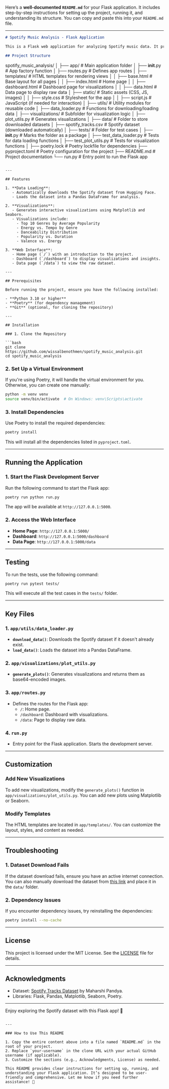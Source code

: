 Here’s a **well-documented `README.md`** for your Flask application. It includes step-by-step instructions for setting up the project, running it, and understanding its structure. You can copy and paste this into your `README.md` file.

---

```markdown
# Spotify Music Analysis - Flask Application

This is a Flask web application for analyzing Spotify music data. It provides visualizations and insights into a dataset of Spotify tracks, including genre popularity, energy vs. tempo, danceability distribution, and more.

## Project Structure

```
spotify_music_analysis/
│
├── app/                             # Main application folder
│   ├── __init__.py                  # App factory function
│   ├── routes.py                    # Defines app routes
│   ├── templates/                   # HTML templates for rendering views
│   │   ├── base.html                # Base layout for all pages
│   │   ├── index.html               # Home page
│   │   ├── dashboard.html           # Dashboard page for visualizations
│   │   ├── data.html                # Data page to display raw data
│   ├── static/                      # Static assets (CSS, JS, images)
│   │   ├── style.css                # Stylesheet for the app
│   │   ├── script.js                # JavaScript (if needed for interaction)
│   ├── utils/                       # Utility modules for reusable code
│       ├── data_loader.py           # Functions for downloading/loading data
│   ├── visualizations/              # Subfolder for visualization logic
│       ├── plot_utils.py            # Generates visualizations
│
├── data/                            # Folder to store downloaded datasets
│   ├── spotify_tracks.csv           # Spotify dataset (downloaded automatically)
│
├── tests/                           # Folder for test cases
│   ├── __init__.py                  # Marks the folder as a package
│   ├── test_data_loader.py          # Tests for data loading functions
│   ├── test_plot_utils.py           # Tests for visualization functions
│
├── poetry.lock                      # Poetry lockfile for dependencies
├── pyproject.toml                   # Poetry configuration for the project
├── README.md                        # Project documentation
└── run.py                           # Entry point to run the Flask app
```

---

## Features

1. **Data Loading**:
   - Automatically downloads the Spotify dataset from Hugging Face.
   - Loads the dataset into a Pandas DataFrame for analysis.

2. **Visualizations**:
   - Generates interactive visualizations using Matplotlib and Seaborn.
   - Visualizations include:
     - Top 10 Genres by Average Popularity
     - Energy vs. Tempo by Genre
     - Danceability Distribution
     - Popularity vs. Duration
     - Valence vs. Energy

3. **Web Interface**:
   - Home page (`/`) with an introduction to the project.
   - Dashboard (`/dashboard`) to display visualizations and insights.
   - Data page (`/data`) to view the raw dataset.

---

## Prerequisites

Before running the project, ensure you have the following installed:

- **Python 3.10 or higher**
- **Poetry** (for dependency management)
- **Git** (optional, for cloning the repository)

---

## Installation

### 1. Clone the Repository

```bash
git clone https://github.com/wissalbenothmen/spotify_music_analysis.git
cd spotify_music_analysis
```

### 2. Set Up a Virtual Environment

If you're using Poetry, it will handle the virtual environment for you. Otherwise, you can create one manually:

```bash
python -m venv venv
source venv/bin/activate  # On Windows: venv\Scripts\activate
```

### 3. Install Dependencies

Use Poetry to install the required dependencies:

```bash
poetry install
```

This will install all the dependencies listed in `pyproject.toml`.

---

## Running the Application

### 1. Start the Flask Development Server

Run the following command to start the Flask app:

```bash
poetry run python run.py
```

The app will be available at `http://127.0.0.1:5000`.

### 2. Access the Web Interface

- **Home Page**: `http://127.0.0.1:5000/`
- **Dashboard**: `http://127.0.0.1:5000/dashboard`
- **Data Page**: `http://127.0.0.1:5000/data`

---

## Testing

To run the tests, use the following command:

```bash
poetry run pytest tests/
```

This will execute all the test cases in the `tests/` folder.

---

## Key Files

### 1. `app/utils/data_loader.py`

- **`download_data()`**: Downloads the Spotify dataset if it doesn't already exist.
- **`load_data()`**: Loads the dataset into a Pandas DataFrame.

### 2. `app/visualizations/plot_utils.py`

- **`generate_plots()`**: Generates visualizations and returns them as base64-encoded images.

### 3. `app/routes.py`

- Defines the routes for the Flask app:
  - `/`: Home page.
  - `/dashboard`: Dashboard with visualizations.
  - `/data`: Page to display raw data.

### 4. `run.py`

- Entry point for the Flask application. Starts the development server.

---

## Customization

### Add New Visualizations

To add new visualizations, modify the `generate_plots()` function in `app/visualizations/plot_utils.py`. You can add new plots using Matplotlib or Seaborn.

### Modify Templates

The HTML templates are located in `app/templates/`. You can customize the layout, styles, and content as needed.

---

## Troubleshooting

### 1. Dataset Download Fails

If the dataset download fails, ensure you have an active internet connection. You can also manually download the dataset from [this link](https://huggingface.co/datasets/maharshipandya/spotify-tracks-dataset/resolve/main/dataset.csv) and place it in the `data/` folder.

### 2. Dependency Issues

If you encounter dependency issues, try reinstalling the dependencies:

```bash
poetry install --no-cache
```

---

## License

This project is licensed under the MIT License. See the [LICENSE](LICENSE) file for details.

---

## Acknowledgments

- Dataset: [Spotify Tracks Dataset](https://huggingface.co/datasets/maharshipandya/spotify-tracks-dataset) by Maharshi Pandya.
- Libraries: Flask, Pandas, Matplotlib, Seaborn, Poetry.

---

Enjoy exploring the Spotify dataset with this Flask app! 🎵
```

---

### How to Use This README

1. Copy the entire content above into a file named `README.md` in the root of your project.
2. Replace `your-username` in the clone URL with your actual GitHub username (if applicable).
3. Customize the sections (e.g., Acknowledgments, License) as needed.

This README provides clear instructions for setting up, running, and understanding your Flask application. It’s designed to be user-friendly and comprehensive. Let me know if you need further assistance! 🚀